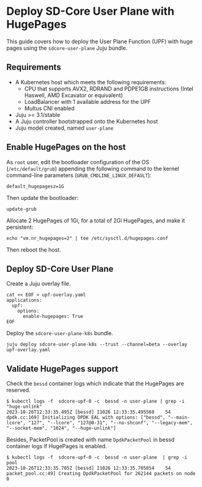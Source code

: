 # Deploy SD-Core User Plane with HugePages

This guide covers how to deploy the User Plane Function (UPF) with huge pages using
the `sdcore-user-plane` Juju bundle.

## Requirements

- A Kubernetes host which meets the following requirements:
  - CPU that supports AVX2, RDRAND and PDPE1GB instructions (Intel Haswell, AMD Excavator or equivalent)
  - LoadBalancer with 1 available address for the UPF
  - Multus CNI enabled
- Juju >= 3.1/stable
- A Juju controller bootstrapped onto the Kubernetes host
- Juju model created, named `user-plane`

## Enable HugePages on the host
As `root` user, edit the bootloader configuration of the OS (`/etc/default/grub`) appending the following command to the
kernel command-line parameters (`GRUB_CMDLINE_LINUX_DEFAULT`):
```console
default_hugepagesz=1G
```
Then update the bootloader:
```shell
update-grub
```

Allocate 2 HugePages of 1Gi, for a total of 2Gi HugePages, and make it persistent:
```shell
echo "vm.nr_hugepages=2" | tee /etc/sysctl.d/hugepages.conf
```
Then reboot the host.

## Deploy SD-Core User Plane

Create a Juju overlay file.

```console
cat << EOF > upf-overlay.yaml
applications:
  upf:
    options:
      enable-hugepages: True
EOF
```

Deploy the `sdcore-user-plane-k8s` bundle.

```console
juju deploy sdcore-user-plane-k8s --trust --channel=beta --overlay upf-overlay.yaml
```

## Validate HugePages support

Check the `bessd` container logs which indicate that the HugePages are reserved.

```console
$ kubectl logs -f  sdcore-upf-0 -c  bessd -n user-plane | grep -i "huge-unlink"
2023-10-26T12:33:35.495Z [bessd] I1026 12:33:35.495568    54 dpdk.cc:169] Initializing DPDK EAL with options: ["bessd", "--main-lcore", "127", "--lcore", "127@0-31", "--no-shconf", "--legacy-mem", "--socket-mem", "1024", "--huge-unlink"]
```

Besides, PacketPool is created with name `DpdkPacketPool` in bessd container logs if HugePages is enabled.

```console
$ kubectl logs -f  sdcore-upf-0 -c  bessd -n user-plane  | grep -i pool
2023-10-26T12:33:35.705Z [bessd] I1026 12:33:35.705854    54 packet_pool.cc:49] Creating DpdkPacketPool for 262144 packets on node 0
```
